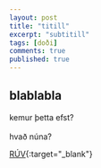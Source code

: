 ```yaml
---
layout: post
title: "titill"
excerpt: "subtitill"
tags: [doði]
comments: true
published: true
---
```




## blablabla


kemur þetta efst?
<br /><br />
hvað núna?  


[RÚV](http://www.ruv.is){:target="_blank"}

